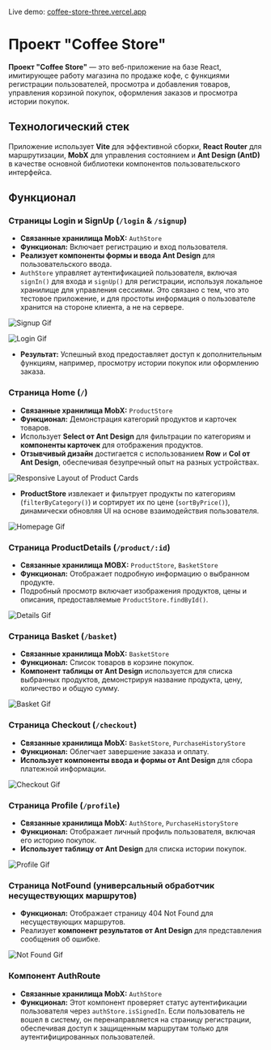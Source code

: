 Live demo: [coffee-store-three.vercel.app](https://coffee-store-three.vercel.app/)

# Проект "Coffee Store"

**Проект "Coffee Store"** — это веб-приложение на базе React, имитирующее работу магазина по продаже кофе, с функциями регистрации пользователей, просмотра и добавления товаров, управления корзиной покупок, оформления заказов и просмотра истории покупок.

## Технологический стек

Приложение использует **Vite** для эффективной сборки, **React Router** для маршрутизации, **MobX** для управления состоянием и **Ant Design (AntD)** в качестве основной библиотеки компонентов пользовательского интерфейса.

## Функционал

### Страницы Login и SignUp (`/login` & `/signup`)

- **Связанные хранилища MobX:** `AuthStore`
- **Функционал:** Включает регистрацию и вход пользователя.
- **Реализует компоненты формы и ввода Ant Design** для пользовательского ввода.
- `AuthStore` управляет аутентификацией пользователя, включая `signIn()` для входа и `signUp()` для регистрации, используя локальное хранилище для управления сессиями. Это связано с тем, что это тестовое приложение, и для простоты информация о пользователе хранится на стороне клиента, а не на сервере.

![Signup Gif](public/assets/readme/gifs/signup.gif)

![Login Gif](public/assets/readme/gifs/login.gif)

- **Результат:** Успешный вход предоставляет доступ к дополнительным функциям, например, просмотру истории покупок или оформлению заказа.

### Страница Home (`/`)

- **Связанные хранилища MobX:** `ProductStore`
- **Функционал:** Демонстрация категорий продуктов и карточек товаров.
- Использует **Select от Ant Design** для фильтрации по категориям и **компоненты карточек** для отображения продуктов.
- **Отзывчивый дизайн** достигается с использованием **Row** и **Col от Ant Design**, обеспечивая безупречный опыт на разных устройствах.

![Responsive Layout of Product Cards](public/assets/readme/gifs/responsive.gif)

- **ProductStore** извлекает и фильтрует продукты по категориям (`filterByCategory()`) и сортирует их по цене (`sortByPrice()`), динамически обновляя UI на основе взаимодействия пользователя.

![Homepage Gif](public/assets/readme/gifs/homepage.gif)

### Страница ProductDetails (`/product/:id`)

- **Связанные хранилища MOBX:** `ProductStore`, `BasketStore`
- **Функционал:** Отображает подробную информацию о выбранном продукте.
- Подробный просмотр включает изображения продуктов, цены и описания, предоставляемые `ProductStore.findById()`.

![Details Gif](public/assets/readme/gifs/details.gif)

### Страница Basket (`/basket`)

- **Связанные хранилища MobX:** `BasketStore`
- **Функционал:** Список товаров в корзине покупок.
- **Компонент таблицы от Ant Design** используется для списка выбранных продуктов, демонстрируя название продукта, цену, количество и общую сумму.

![Basket Gif](public/assets/readme/gifs/basket.gif)

### Страница Checkout (`/checkout`)

- **Связанные хранилища MobX:** `BasketStore`, `PurchaseHistoryStore`
- **Функционал:** Облегчает завершение заказа и оплату.
- **Использует компоненты ввода и формы от Ant Design** для сбора платежной информации.

![Checkout Gif](public/assets/readme/gifs/checkout.gif)

### Страница Profile (`/profile`)

- **Связанные хранилища MobX:** `AuthStore`, `PurchaseHistoryStore`
- **Функционал:** Отображает личный профиль пользователя, включая его историю покупок.
- **Использует таблицу от Ant Design** для списка истории покупок.

![Profile Gif](public/assets/readme/gifs/Profile.gif)

### Страница NotFound (универсальный обработчик несуществующих маршрутов)

- **Функционал:** Отображает страницу 404 Not Found для несуществующих маршрутов.
- Реализует **компонент результатов от Ant Design** для представления сообщения об ошибке.

![Not Found Gif](public/assets/readme/gifs/not_found.gif)

### Компонент AuthRoute

- **Связанные хранилища MobX:** `AuthStore`
- **Функционал:** Этот компонент проверяет статус аутентификации пользователя через `authStore.isSignedIn`. Если пользователь не вошел в систему, он перенаправляется на страницу регистрации, обеспечивая доступ к защищенным маршрутам только для аутентифицированных пользователей.
